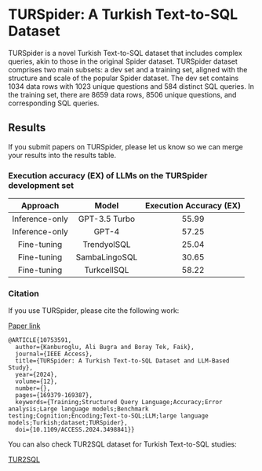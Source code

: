 # TURSpider: A Turkish Text-to-SQL Dataset

TURSpider is a novel Turkish Text-to-SQL dataset that includes complex queries, akin to those in the original Spider dataset. TURSpider dataset comprises two main subsets: a dev set and a training set, aligned with the structure and scale of the popular Spider dataset. The dev set contains 1034 data rows with 1023 unique questions and 584 distinct SQL queries. In the training set, there are 8659 data rows, 8506 unique questions, and corresponding SQL queries.

## Results

If you submit papers on TURSpider, please let us know so we can merge your results into the results table.

### Execution accuracy (EX) of LLMs on the TURSpider development set

| Approach | Model | Execution Accuracy (EX) |
| :---: | :---:        | :---:         |
| Inference-only | GPT-3.5 Turbo | 55.99 |
| Inference-only | GPT-4 | 57.25 |
| Fine-tuning | TrendyolSQL | 25.04 |
| Fine-tuning | SambaLingoSQL | 30.65 |
| Fine-tuning | TurkcellSQL | 58.22 |

### Citation
If you use TURSpider, please cite the following work:

<a href="https://ieeexplore.ieee.org/document/10753591">Paper link</a>

```
@ARTICLE{10753591,
  author={Kanburoglu, Ali Bugra and Boray Tek, Faik},
  journal={IEEE Access}, 
  title={TURSpider: A Turkish Text-to-SQL Dataset and LLM-Based Study}, 
  year={2024},
  volume={12},
  number={},
  pages={169379-169387},
  keywords={Training;Structured Query Language;Accuracy;Error analysis;Large language models;Benchmark testing;Cognition;Encoding;Text-to-SQL;LLM;large language models;Turkish;dataset;TURSpider},
  doi={10.1109/ACCESS.2024.3498841}}
```

You can also check TUR2SQL dataset for Turkish Text-to-SQL studies:

<a href="https://github.com/alibugra/TUR2SQL">TUR2SQL</a>
